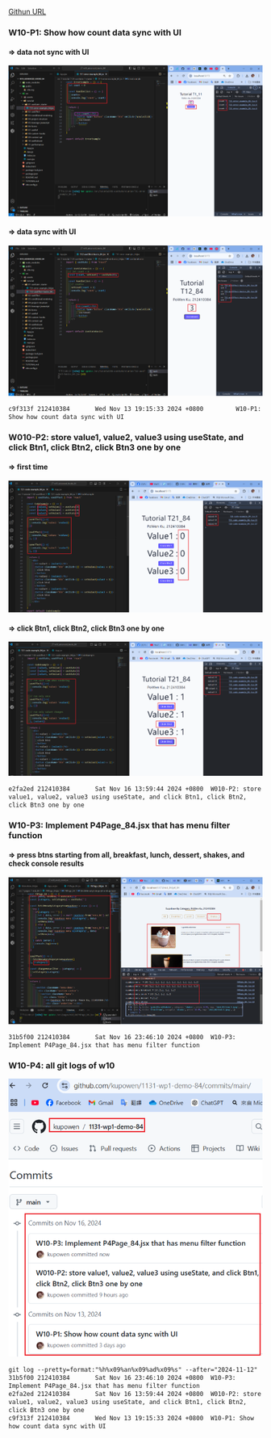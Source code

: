[Githun URL](https://github.com/kupowen/1131-wp1-demo-84)

### W10-P1: Show how count data sync with UI

#### => data not sync with UI
![](w10-p1-1.png)

#### => data sync  with UI
![](w10-p1-2.png)

```
c9f313f 212410384       Wed Nov 13 19:15:33 2024 +0800         W10-P1: Show how count data sync with UI  
```

### W010-P2: store value1, value2, value3 using useState, and click Btn1, click Btn2, click Btn3 one by one

#### => first time

![](w10-p2-1.png)

#### => click Btn1, click Btn2, click Btn3 one by one

![](w10-p2-2.png)

```
e2fa2ed 212410384       Sat Nov 16 13:59:44 2024 +0800  W010-P2: store value1, value2, value3 using useState, and click Btn1, click Btn2, click Btn3 one by one
```

### W10-P3: Implement P4Page_84.jsx that has menu filter function

#### => press btns starting from all, breakfast, lunch, dessert, shakes, and check console results

![](w10-p3.png)

```
31b5f00 212410384       Sat Nov 16 23:46:10 2024 +0800  W10-P3: Implement P4Page_84.jsx that has menu filter function
```

### W10-P4: all git logs of w10

![](w10-p4.png)

```
git log --pretty=format:"%h%x09%an%x09%ad%x09%s" --after="2024-11-12"
31b5f00 212410384       Sat Nov 16 23:46:10 2024 +0800  W10-P3: Implement P4Page_84.jsx that has menu filter function
e2fa2ed 212410384       Sat Nov 16 13:59:44 2024 +0800  W010-P2: store value1, value2, value3 using useState, and click Btn1, click Btn2, click Btn3 one by one
c9f313f 212410384       Wed Nov 13 19:15:33 2024 +0800  W10-P1: Show how count data sync with UI
```